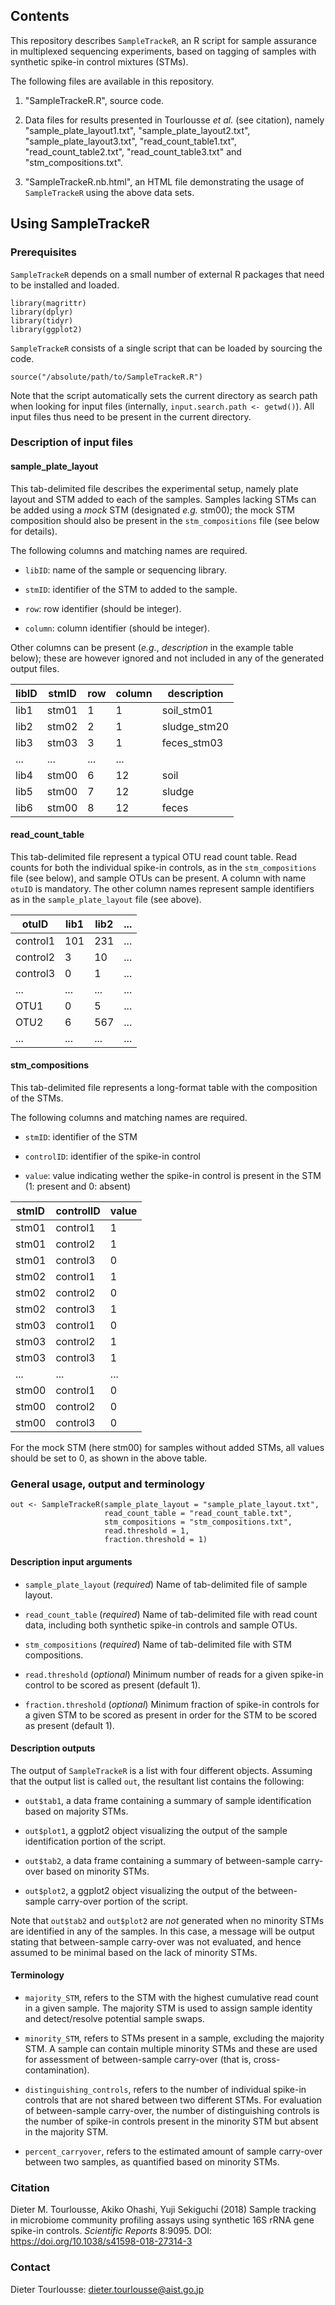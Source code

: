 ## Contents

This repository describes `SampleTrackeR`, an R script for sample assurance in multiplexed sequencing experiments, based on tagging of samples with synthetic spike-in control mixtures (STMs).

The following files are available in this repository.

1. "SampleTrackeR.R", source code.

2. Data files for results presented in Tourlousse *et al.* (see citation), namely "sample_plate_layout1.txt", "sample_plate_layout2.txt", "sample_plate_layout3.txt", "read_count_table1.txt", "read_count_table2.txt", "read_count_table3.txt" and "stm_compositions.txt".

3. "SampleTrackeR.nb.html", an HTML file demonstrating the usage of `SampleTrackeR` using the above data sets.

## Using SampleTrackeR

### Prerequisites

`SampleTrackeR` depends on a small number of external R packages that need to be installed and loaded.

```
library(magrittr)
library(dplyr)
library(tidyr)
library(ggplot2)
```

`SampleTrackeR` consists of a single script that can be loaded by sourcing the code.

```
source("/absolute/path/to/SampleTrackeR.R")
```

Note that the script automatically sets the current directory as search path when looking for input files (internally, `input.search.path <- getwd()`). All input files thus need to be present in the current directory.

### Description of input files

#### sample_plate_layout

This tab-delimited file describes the experimental setup, namely plate layout and STM added to each of the samples. Samples lacking STMs can be added using a *mock* STM (designated *e.g.* stm00); the mock STM composition should also be present in the `stm_compositions` file (see below for details). 

The following columns and matching names are required.

  + `libID`: name of the sample or sequencing library.

  + `stmID`: identifier of the STM to added to the sample.

  + `row`: row identifier (should be integer).

  + `column`: column identifier (should be integer).

Other columns can be present (*e.g.*, *description* in the example table below); these are however ignored and not included in any of the generated output files.

| libID | stmID | row | column | description |
| ------|-------|-----|--------| --------|
| lib1 | stm01 | 1 | 1 | soil_stm01 |
| lib2 | stm02 | 2 | 1 | sludge_stm20 |
| lib3 | stm03 | 3 | 1 | feces_stm03 |
| ... | ...  | ... | ... |
| lib4 | stm00 | 6 | 12 | soil |
| lib5 | stm00 | 7 | 12 | sludge |
| lib6 | stm00 | 8 | 12 | feces |

#### read_count_table

This tab-delimited file represent a typical OTU read count table. Read counts for both the individual spike-in controls, as in the `stm_compositions` file (see below), and sample OTUs can be present. A column with name `otuID` is mandatory. The other column names represent sample identifiers as in the `sample_plate_layout` file (see above).

| otuID | lib1 | lib2 | ... |
| ------|-------|-----|--------|
| control1 | 101 | 231 | ... |
| control2 | 3  | 10 | ... |
| control3 | 0 | 1 | ... |
| ... | ...  | ... | ... |
| OTU1 | 0  | 5 | ... |
| OTU2 | 6  | 567 | ... |
| ... | ...  | ... | ... |

#### stm_compositions

This tab-delimited file represents a long-format table with the composition of the STMs.

The following columns and matching names are required.

  + `stmID`: identifier of the STM
  
  + `controlID`: identifier of the spike-in control

  + `value`: value indicating wether the spike-in control is present in the STM (1: present and 0: absent)
  
| stmID | controlID | value | 
| ------|-------|-----|
| stm01 | control1 | 1 | 
| stm01 | control2  | 1 | 
| stm01 | control3  | 0 | 
| stm02 | control1 | 1 | 
| stm02 | control2  | 0 | 
| stm02 | control3  | 1 |  
| stm03 | control1 | 0 | 
| stm03 | control2  | 1 | 
| stm03 | control3  | 1 | 
| ... | ...  | ... | 
| stm00 | control1  | 0 | 
| stm00 | control2  | 0 | 
| stm00 | control3  | 0 | 

For the mock STM (here stm00) for samples without added STMs, all values should be set to 0, as shown in the above table.

### General usage, output and terminology

```
out <- SampleTrackeR(sample_plate_layout = "sample_plate_layout.txt",
                     read_count_table = "read_count_table.txt", 
                     stm_compositions = "stm_compositions.txt",
                     read.threshold = 1,
                     fraction.threshold = 1)
```

#### Description input arguments

  + `sample_plate_layout` (*required*) Name of tab-delimited file of sample layout.
  
  + `read_count_table` (*required*) Name of tab-delimited file with read count data, including both synthetic spike-in controls and sample OTUs.
  
  + `stm_compositions` (*required*) Name of tab-delimited file with STM compositions.
  
  + `read.threshold` (*optional*) Minimum number of reads for a given spike-in control to be scored as present (default 1).
  
  + `fraction.threshold` (*optional*) Minimum fraction of spike-in controls for a given STM to be scored as present in order for the STM to be scored as present (default 1).

#### Description outputs

The output of `SampleTrackeR` is a list with four different objects. Assuming that the output list is called `out`, the resultant list contains the following:

  + `out$tab1`, a data frame containing a summary of sample identification based on majority STMs.

  + `out$plot1`, a ggplot2 object visualizing the output of the sample identification portion of the script.

  + `out$tab2`, a data frame containing a summary of between-sample carry-over based on minority STMs.

  + `out$plot2`, a ggplot2 object visualizing the output of the between-sample carry-over portion of the script.
  
Note that `out$tab2` and `out$plot2` are *not* generated when no minority STMs are identified in any of the samples. In this case, a message will be output stating that between-sample carry-over was not evaluated, and hence assumed to be minimal based on the lack of minority STMs.

####  Terminology

  + `majority_STM`, refers to the STM with the highest cumulative read count in a given sample. The majority STM is used to assign sample identity and detect/resolve potential sample swaps.

  + `minority_STM`, refers to STMs present in a sample, excluding the majority STM. A sample can contain multiple minority STMs and these are used for assessment of between-sample carry-over (that is, cross-contamination).

  + `distinguishing_controls`, refers to the number of individual spike-in controls that are not shared between two different STMs. For evaluation of between-sample carry-over, the number of distinguishing controls is the number of spike-in controls present in the minority STM but absent in the majority STM.

  + `percent_carryover`, refers to the estimated amount of sample carry-over between two samples, as quantified based on minority STMs.

### Citation

Dieter M. Tourlousse, Akiko Ohashi, Yuji Sekiguchi (2018) Sample tracking in microbiome community profiling assays using synthetic 16S rRNA gene spike-in controls. *Scientific Reports* 8:9095.
DOI: https://doi.org/10.1038/s41598-018-27314-3

### Contact

Dieter Tourlousse: dieter.tourlousse@aist.go.jp

